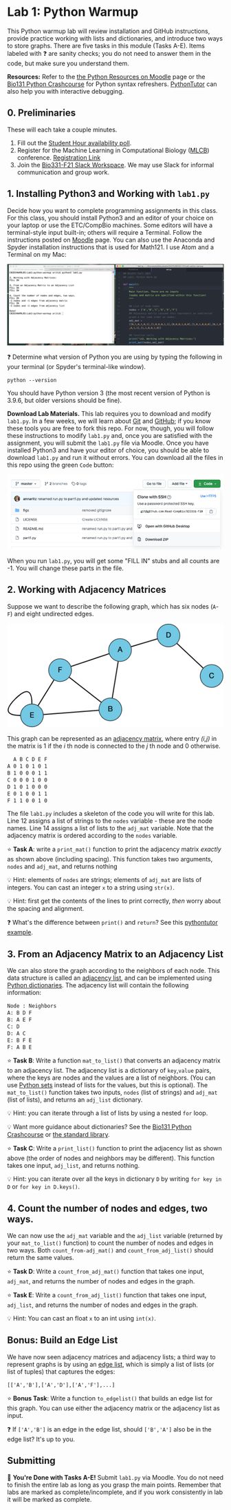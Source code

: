 # Lab 1: Python Warmup

This Python warmup lab will review installation and GitHub instructions, provide practice working with lists and dictionaries, and introduce two ways to store graphs.  There are five tasks in this module (Tasks A-E).  Items labeled with :question: are sanity checks; you do not need to answer them in the code, but make sure you understand them.

**Resources:** Refer to the [the Python Resources on Moodle](https://moodle.reed.edu/mod/page/view.php?id=186831) page or the [Bio131 Python Crashcourse](https://annaritz.github.io/python-crashcourse/) for Python syntax refreshers.  [PythonTutor]() can also help you with interactive debugging.

## 0. Preliminaries

These will each take a couple minutes.

1. Fill out the [Student Hour availability poll](https://forms.gle/Vc2PK4unfTfE6zVV6).
2. Register for the Machine Learning in Computational Biology ([MLCB](https://sites.google.com/cs.washington.edu/mlcb2021/)) conference. [Registration Link](https://docs.google.com/forms/d/e/1FAIpQLSff3u2lhVP5L0DLWQyJe3BNTZg1RrI_rwSKYkehlJW5OOGhPg/viewform?usp=sf_link)
3. Join the [Bio331-F21 Slack Workspace](https://join.slack.com/t/slack-bws9345/shared_invite/zt-uuqtz2cn-sB4r614qbwWw5QA3EGgnLQ). We may use Slack for informal communication and group work.


## 1. Installing Python3 and Working with `lab1.py`

Decide how you want to complete programming assignments in this class. For this class, you should install Python3 and an editor of your choice on your laptop or use the ETC/CompBio machines. Some editors will have a terminal-style input built-in; others will require a Terminal. Follow the instructions posted on [Moodle](https://moodle.reed.edu/mod/page/view.php?id=186831) page.  You can also use the Anaconda and Spyder installation instructions that is used for Math121. I use Atom and a Terminal on my Mac:

![terminal-setup](figs/anna-setup.png)

:question: Determine what version of Python you are using by typing the following in your terminal (or Spyder's terminal-like window).  
```
python --version
```
You should have Python version 3 (the most recent version of Python is 3.9.6, but older versions should be fine).

**Download Lab Materials.** This lab requires you to download and modify `lab1.py`.  In a few weeks, we will learn about [Git](https://git-scm.com/) and [GitHub](https://github.com/); if you know these tools you are free to fork this repo.  For now, though, you will follow these instructions to modify `lab1.py` and, once you are satisfied with the assignment, you will submit the `lab1.py` file via Moodle.  Once you have installed Python3 and have your editor of choice, you should be able to download `lab1.py` and run it without errors.  You can download all the files in this repo using the green `Code` button:

![code download](figs/code-download.png)

When you run `lab1.py`, you will get some "FILL IN" stubs and all counts are -1.  You will change these parts in the file.

## 2. Working with Adjacency Matrices

Suppose we want to describe the following graph, which has six nodes (`A`-`F`) and eight undirected edges.

![example graph](figs/example-graph.png)

This graph can be represented as an [adjacency matrix](https://mathworld.wolfram.com/AdjacencyMatrix.html), where entry _(i,j)_ in the matrix is 1 if the _i_ th node is connected to the _j_ th node and 0 otherwise.

```
  A B C D E F
A 0 1 0 1 0 1
B 1 0 0 0 1 1
C 0 0 0 1 0 0
D 1 0 1 0 0 0
E 0 1 0 0 1 1
F 1 1 0 0 1 0
```

The file `lab1.py` includes a skeleton of the code you will write for this lab.  Line 12 assigns a list of strings to the `nodes` variable - these are the node names.  Line 14 assigns a list of lists to the `adj_mat` variable.  Note that the adjacency matrix is ordered according to the `nodes` variable.

:star: **Task A**: write a `print_mat()` function to print the adjacency matrix _exactly_ as shown above (including spacing).  This function takes two arguments, `nodes` and `adj_mat`, and returns nothing

:bulb: Hint: elements of `nodes` are strings; elements of `adj_mat` are lists of integers. You can cast an integer `x` to a string using `str(x)`.

:bulb: Hint: first get the contents of the lines to print correctly, _then_ worry about the spacing and alignment.

:question: What's the difference between `print()` and `return`? See this [pythontutor example](http://pythontutor.com/visualize.html#code=%23%20example%20from%20https%3A//www.reddit.com/r/learnpython/comments/8k7h3z/print_vs_return/%0A%0A%23%20define%20two%20functions%3A%20one%20prints%205%20and%20one%20returns%205.%0Adef%20print_5%28%29%3A%0A%20%20%20%20print%285%29%0A%20%20%20%20%0Adef%20return_5%28%29%3A%0A%20%20%20%20return%205%0A%0Ar1%20%3D%20print_5%28%29%0Aprint%28'print_5%28%29%20returns',r1%29%0A%0Ar2%20%3D%20return_5%28%29%0Aprint%28'return_5%28%29%20returns',r2%29%0A%0Aprint%28'%22print%28%29%22%20is%20a%20function,%20but%20%22return%22%20returns%20the%20value.'%29&cumulative=false&curInstr=0&heapPrimitives=nevernest&mode=display&origin=opt-frontend.js&py=3&rawInputLstJSON=%5B%5D&textReferences=false).

## 3. From an Adjacency Matrix to an Adjacency List

We can also store the graph according to the neighbors of each node.  This data structure is called an [adjacency list](https://en.wikipedia.org/wiki/Adjacency_list), and can be implemented using [Python dictionaries](https://docs.python.org/3/library/stdtypes.html#mapping-types-dict). The adjacency list will contain the following information:

```
Node : Neighbors
A: B D F
B: A E F
C: D
D: A C
E: B F E
F: A B E
```

:star: **Task B**: Write a function `mat_to_list()` that converts an adjacency matrix to an adjacency list. The adjacency list is a dictionary of `key`,`value` pairs, where the keys are nodes and the values are a list of neighbors. (You can use [Python sets](https://docs.python.org/3/tutorial/datastructures.html#sets) instead of lists for the values, but this is optional).  The `mat_to_list()` function takes two inputs, `nodes` (list of strings) and `adj_mat` (list of lists), and returns an `adj_list` dictionary.

:bulb: Hint: you can iterate through a list of lists by using a nested `for` loop.

:bulb: Want more guidance about dictionaries?  See the [Bio131 Python Crashcourse](https://annaritz.github.io/python-crashcourse/) or [the standard library](https://docs.python.org/3/library/stdtypes.html#mapping-types-dict).

:star: **Task C**: Write a `print_list()` function to print the adjacency list as shown above (the order of nodes and neighbors may be different). This function takes one input, `adj_list`, and returns nothing.

:bulb: Hint: you can iterate over all the keys in dictionary `D` by writing `for key in D` or `for key in D.keys()`.

## 4. Count the number of nodes and edges, two ways.

We can now use the `adj_mat` variable and the `adj_list` variable (returned by your `mat_to_list()` function) to count the number of nodes and edges in two ways.  Both `count_from-adj_mat()` and `count_from_adj_list()` should return the same values.  

:star: **Task D**: Write a `count_from_adj_mat()` function that takes one input, `adj_mat`, and returns the number of nodes and edges in the graph.

:star: **Task E**: Write a `count_from_adj_list()` function that takes one input, `adj_list`, and returns the number of nodes and edges in the graph.

:bulb: Hint: You can cast an float `x` to an int using `int(x)`.

## Bonus: Build an Edge List

We have now seen adjacency matrices and adjacency lists; a third way to represent graphs is by using an [edge list](https://en.wikipedia.org/wiki/Edge_list), which is simply a list of lists (or list of tuples) that captures the edges:

```
[['A','B'],['A','D'],['A','F'],...]
```
:star: **Bonus Task**: Write a function `to_edgelist()` that builds an edge list for this graph. You can use either the adjacency matrix or the adjacency list as input.

:question: If `['A','B']` is an edge in the edge list, should `['B','A']` also be in the edge list?  It's up to you.

## Submitting

:star2: **You're Done with Tasks A-E!** Submit `lab1.py` via Moodle.  You do not need to finish the entire lab as long as you grasp the main points.  Remember that labs are marked as complete/incomplete, and if you work consistently in lab it will be marked as complete.
